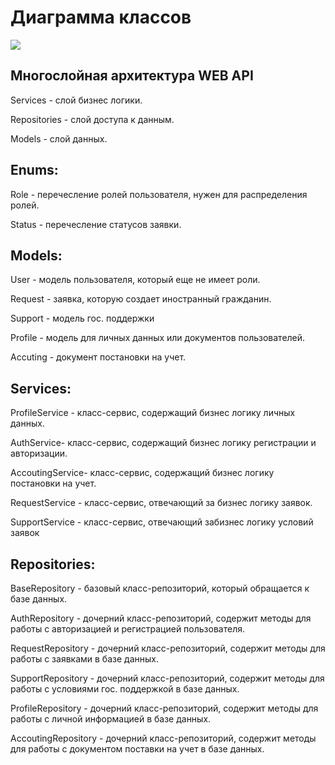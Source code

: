 # Диаграмма классов

![](https://github.com/Chudesnik222/PIS_Project/blob/main/%D0%94%D0%B8%D0%B0%D0%B3%D1%80%D0%B0%D0%BC%D0%BC%D0%B0%20%D0%BA%D0%BB%D0%B0%D1%81%D1%81%D0%BE%D0%B23.jpg)

## Многослойная архитектура WEB API
Services - слой бизнес логики.

Repositories - слой доступа к данным.

Models - слой данных.

## Enums:
Role - перечесление ролей пользователя, нужен для распределения ролей.

Status - перечесление статусов заявки.

## Models:
User - модель пользователя, который еще не имеет роли.

Request - заявка, которую создает иностранный гражданин.

Support - модель гос. поддержки

Profile - модель для личных данных или документов пользователей.

Accuting - документ постановки на учет.

## Services:
ProfileService - класс-сервис, содержащий бизнес логику личных данных.

AuthService- класс-сервис, содержащий бизнес логику регистрации и авторизации.

AccoutingService- класс-сервис, содержащий бизнес логику постановки на учет.

RequestService - класс-сервис, отвечающий за бизнес логику заявок.

SupportService - класс-сервис, отвечающий забизнес логику условий заявок

## Repositories:
BaseRepository - базовый класс-репозиторий, который обращается к базе данных.

AuthRepository - дочерний класс-репозиторий, содержит методы для работы с авторизацией и регистрацией пользователя.

RequestRepository - дочерний класс-репозиторий, содержит методы для работы с заявками в базе данных.

SupportRepository - дочерний класс-репозиторий, содержит методы для работы с условиями гос. поддержкой в базе данных.

ProfileRepository - дочерний класс-репозиторий, содержит методы для работы с личной информацией в базе данных.

AccoutingRepository - дочерний класс-репозиторий, содержит методы для работы с документом поставки на учет в базе данных.
